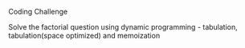 Coding Challenge


Solve the factorial question using dynamic programming - tabulation, tabulation(space
optimized) and memoization